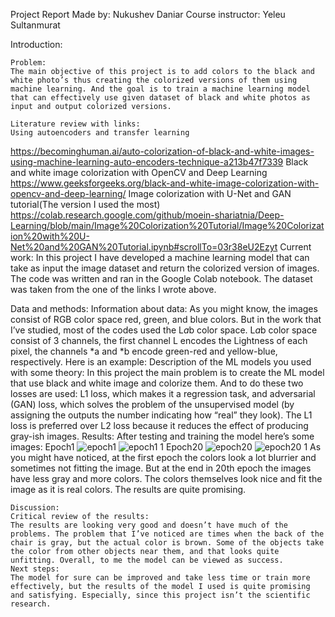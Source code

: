 












Project Report
Made by: Nukushev Daniar
Course instructor: Yeleu Sultanmurat






























Introduction:

	Problem:
	The main objective of this project is to add colors to the black and white photo’s thus creating the colorized versions of them using machine learning. And the goal is to train a machine learning model that can effectively use given dataset of black and white photos as input and output colorized versions.
	
	Literature review with links:
	Using autoencoders and transfer learning
https://becominghuman.ai/auto-colorization-of-black-and-white-images-using-machine-learning-auto-encoders-technique-a213b47f7339
	Black and white image colorization with OpenCV and Deep Learning
https://www.geeksforgeeks.org/black-and-white-image-colorization-with-opencv-and-deep-learning/ 
	Image colorization with U-Net and GAN tutorial(The version I used the most)
https://colab.research.google.com/github/moein-shariatnia/Deep-Learning/blob/main/Image%20Colorization%20Tutorial/Image%20Colorization%20with%20U-Net%20and%20GAN%20Tutorial.ipynb#scrollTo=03r38eU2Ezyt
	Current work:
	In this project I have developed a machine learning model that can take as input the image dataset and return the colorized version of images. The code was written and ran in the Google Colab notebook. The dataset was taken from the one of the links I wrote above.

Data and methods:
	Information about data:
	As you might know, the images consist of RGB color space red, green, and blue colors. But in the work that I’ve studied, most of the codes used the L*a*b color space. L*a*b color space consist of 3 channels, the first channel L encodes the Lightness of each pixel, the channels *a and *b encode green-red and yellow-blue, respectively. Here is an example:
 	Description of the ML models you used with some theory:
	In this project the main problem is to create the ML model that use black and white image and colorize them. And to do these two losses are used: L1 loss, which makes it a regression task, and adversarial (GAN) loss, which solves the problem of the unsupervised model (by assigning the outputs the number indicating how “real” they look). The L1 loss is preferred over L2 loss because it reduces the effect of producing gray-ish images. 
	Results:
	After testing and training the model here’s some images:
Epoch1
![epoch1](https://user-images.githubusercontent.com/98156588/219938554-7204f9fa-04ee-45c6-9c19-9295f9cdcf16.png)
![epoch1 1](https://user-images.githubusercontent.com/98156588/219938559-f04dc5d7-3cfa-4a67-9165-2afa517ff3e5.png)
Epoch20
![epoch20](https://user-images.githubusercontent.com/98156588/219938568-cca6c559-37a5-46cd-bec0-910ea72bbf9d.png)
![epoch20 1](https://user-images.githubusercontent.com/98156588/219938572-10fa7a83-04d6-40d7-9326-5a18b4f2c116.png)
As you might have noticed, at the first epoch the colors look a lot blurrier and sometimes not fitting the image. But at the end in 20th epoch the images have less gray and more colors. The colors themselves look nice and fit the image as it is real colors. The results are quite promising.

	Discussion:
	Critical review of the results:
	The results are looking very good and doesn’t have much of the problems. The problem that I’ve noticed are times when the back of the chair is gray, but the actual color is brown. Some of the objects take the color from other objects near them, and that looks quite unfitting. Overall, to me the model can be viewed as success.
	Next steps:
	The model for sure can be improved and take less time or train more effectively, but the results of the model I used is quite promising and satisfying. Especially, since this project isn’t the scientific research.
